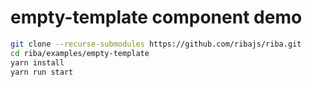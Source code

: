 # empty-template component demo

```bash
git clone --recurse-submodules https://github.com/ribajs/riba.git
cd riba/examples/empty-template
yarn install
yarn run start
```
